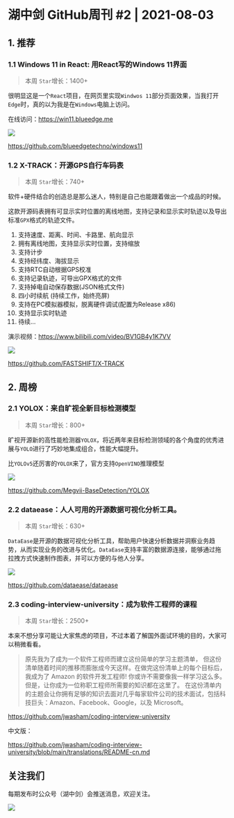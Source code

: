  # 湖中剑 GitHub周刊 #2 | 2021-08-03

## 1. 推荐

### 1.1 Windows 11 in React: 用React写的Windows 11界面

> 本周 `Star`增长：1400+

很明显这是一个`React`项目，在网页里实现`Windwos 11`部分页面效果，当我打开`Edge`时，真的以为我是在`Windows`电脑上访问。

在线访问：https://win11.blueedge.me

![](https://gitee.com/ineo6/assets/raw/master/20210802213843.png)

https://github.com/blueedgetechno/windows11

### 1.2 X-TRACK：开源GPS自行车码表

> 本周 `Star`增长：740+

软件+硬件结合的创造总是那么迷人，特别是自己也能跟着做出一个成品的时候。

这款开源码表拥有可显示实时位置的离线地图，支持记录和显示实时轨迹以及导出标准`GPX`格式的轨迹文件。

1. 支持速度、距离、时间、卡路里、航向显示
2. 拥有离线地图，支持显示实时位置，支持缩放
3. 支持计步
4. 支持经纬度、海拔显示
5. 支持RTC自动根据GPS校准
6. 支持记录轨迹，可导出GPX格式的文件
7. 支持掉电自动保存数据(JSON格式文件)
8. 四小时续航 (持续工作，始终亮屏)
9. 支持在PC模拟器模拟，脱离硬件调试(配置为Release x86)
10. 支持显示实时轨迹
11. 待续...
                     
演示视频：https://www.bilibili.com/video/BV1GB4y1K7VV

![](https://gitee.com/ineo6/assets/raw/master/20210802214932.png)

https://github.com/FASTSHIFT/X-TRACK

## 2. 周榜

### 2.1 YOLOX：来自旷视全新目标检测模型

> 本周 `Star`增长：800+

旷视开源新的高性能检测器`YOLOX`，将近两年来目标检测领域的各个角度的优秀进展与`YOLO`进行了巧妙地集成组合，性能大幅提升。

比`YOLOv5`还厉害的`YOLOX`来了，官方支持`OpenVINO`推理模型

![](https://gitee.com/ineo6/assets/raw/master/WX20210802-221244@2x%20(1).png)

https://github.com/Megvii-BaseDetection/YOLOX

### 2.2 dataease：人人可用的开源数据可视化分析工具。
     
> 本周 `Star`增长：630+
                 
`DataEase`是开源的数据可视化分析工具，帮助用户快速分析数据并洞察业务趋势，从而实现业务的改进与优化。`DataEase`支持丰富的数据源连接，能够通过拖拉拽方式快速制作图表，并可以方便的与他人分享。

![](https://gitee.com/ineo6/assets/raw/master/68747470733a2f2f7777772e66697432636c6f75642e636f6d2f64617461656173652f696d616765732f73637265656e73686f742f64617461656173652d76312e676966.gif)

https://github.com/dataease/dataease

### 2.3 coding-interview-university：成为软件工程师的课程

> 本周 `Star`增长：2500+

本来不想分享可能让大家焦虑的项目，不过本着了解国外面试环境的目的，大家可以稍微看看。

> 原先我为了成为一个软件工程师而建立这份简单的学习主题清单， 但这份清单随着时间的推移而膨胀成今天这样。在做完这份清单上的每个目标后，我成为了 Amazon 的软件开发工程师! 你或许不需要像我一样学习这么多。但是，让你成为一位称职工程师所需要的知识都在这里了。
> 在这份清单内的主题会让你拥有足够的知识去面对几乎每家软件公司的技术面试，包括科技巨头：Amazon、Facebook、Google，以及 Microsoft。

https://github.com/jwasham/coding-interview-university

中文版：

https://github.com/jwasham/coding-interview-university/blob/main/translations/README-cn.md

## 关注我们

每期发布时公众号（湖中剑）会推送消息，欢迎关注。

![](https://cdn.jsdelivr.net/gh/ineo6/weekly/assets/qrcode_for_wechat.jpg)
